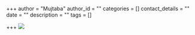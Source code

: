 +++
author = "Mujtaba"
author_id = ""
categories = []
contact_details = ""
date = ""
description = ""
tags = []

+++
![](/images/agenda-melbourne2021.jpg)